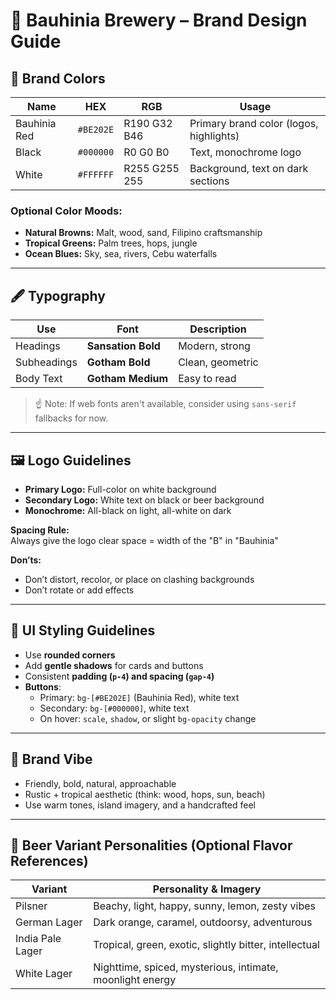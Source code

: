 # 🍺 Bauhinia Brewery – Brand Design Guide

## 🎨 Brand Colors

| Name         | HEX      | RGB           | Usage                                  |
|--------------|----------|---------------|----------------------------------------|
| Bauhinia Red | `#BE202E` | R190 G32 B46  | Primary brand color (logos, highlights) |
| Black        | `#000000` | R0 G0 B0       | Text, monochrome logo                  |
| White        | `#FFFFFF` | R255 G255 255 | Background, text on dark sections      |

### Optional Color Moods:
- **Natural Browns:** Malt, wood, sand, Filipino craftsmanship
- **Tropical Greens:** Palm trees, hops, jungle
- **Ocean Blues:** Sky, sea, rivers, Cebu waterfalls

---

## 🖋️ Typography

| Use           | Font            | Description          |
|---------------|------------------|----------------------|
| Headings      | **Sansation Bold** | Modern, strong       |
| Subheadings   | **Gotham Bold**    | Clean, geometric     |
| Body Text     | **Gotham Medium**  | Easy to read         |

> ☝️ Note: If web fonts aren't available, consider using `sans-serif` fallbacks for now.

---

## 🖼️ Logo Guidelines

- **Primary Logo:** Full-color on white background
- **Secondary Logo:** White text on black or beer background
- **Monochrome:** All-black on light, all-white on dark

**Spacing Rule:**  
Always give the logo clear space = width of the "B" in "Bauhinia"

**Don’ts:**
- Don’t distort, recolor, or place on clashing backgrounds
- Don’t rotate or add effects

---

## 🧩 UI Styling Guidelines

- Use **rounded corners**
- Add **gentle shadows** for cards and buttons
- Consistent **padding (`p-4`) and spacing (`gap-4`)**
- **Buttons**:
  - Primary: `bg-[#BE202E]` (Bauhinia Red), white text
  - Secondary: `bg-[#000000]`, white text
  - On hover: `scale`, `shadow`, or slight `bg-opacity` change

---

## 🌴 Brand Vibe

- Friendly, bold, natural, approachable
- Rustic + tropical aesthetic (think: wood, hops, sun, beach)
- Use warm tones, island imagery, and a handcrafted feel

---

## 🍺 Beer Variant Personalities (Optional Flavor References)

| Variant           | Personality & Imagery                                     |
|------------------|------------------------------------------------------------|
| Pilsner          | Beachy, light, happy, sunny, lemon, zesty vibes            |
| German Lager     | Dark orange, caramel, outdoorsy, adventurous               |
| India Pale Lager | Tropical, green, exotic, slightly bitter, intellectual     |
| White Lager      | Nighttime, spiced, mysterious, intimate, moonlight energy  |